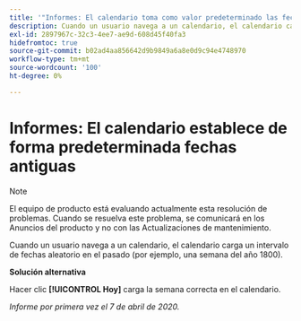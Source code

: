 ```yaml
---
title: '"Informes: El calendario toma como valor predeterminado las fechas antiguas'
description: Cuando un usuario navega a un calendario, el calendario carga un intervalo de fechas aleatorio en el pasado (por ejemplo, una semana del año 1800).
exl-id: 2897967c-32c3-4ee7-ae9d-608d45f40fa3
hidefromtoc: true
source-git-commit: b02ad4aa856642d9b9849a6a8e0d9c94e4748970
workflow-type: tm+mt
source-wordcount: '100'
ht-degree: 0%

---
```


# Informes: El calendario establece de forma predeterminada fechas antiguas

>[!NOTE]
>
>El equipo de producto está evaluando actualmente esta resolución de problemas. Cuando se resuelva este problema, se comunicará en los Anuncios del producto y no con las Actualizaciones de mantenimiento.

Cuando un usuario navega a un calendario, el calendario carga un intervalo de fechas aleatorio en el pasado (por ejemplo, una semana del año 1800).

**Solución alternativa**

Hacer clic **[!UICONTROL Hoy]** carga la semana correcta en el calendario.


_Informe por primera vez el 7 de abril de 2020._
